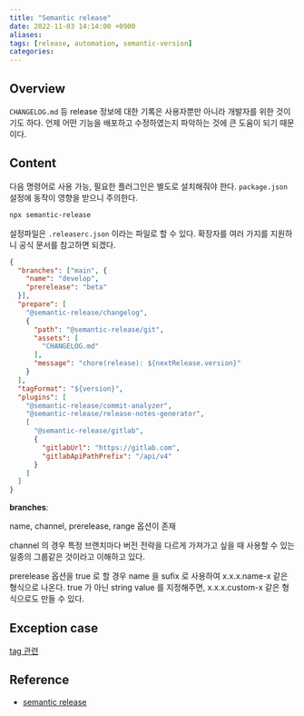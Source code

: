 ```yaml
---
title: "Semantic release"
date: 2022-11-03 14:14:00 +0900
aliases: 
tags: [release, automation, semantic-version]
categories: 
---
```


## Overview

`CHANGELOG.md` 등 release 정보에 대한 기록은 사용자뿐만 아니라 개발자를 위한 것이기도 하다. 언제 어떤 기능을 배포하고 수정하였는지 파악하는 것에 큰 도움이 되기 때문이다.

## Content

다음 명령어로 사용 가능, 필요한 플러그인은 별도로 설치해줘야 한다. `package.json` 설정에 동작이 영향을 받으니 주의한다.

```bash
npx semantic-release
```

설정파일은 `.releaserc.json` 이라는 파일로 할 수 있다. 확장자를 여러 가지를 지원하니 공식 문서를 참고하면 되겠다.

```json
{
  "branches": ["main", {
    "name": "develop",
    "prerelease": "beta"
  }],
  "prepare": [
    "@semantic-release/changelog",
    {
      "path": "@semantic-release/git",
      "assets": [
        "CHANGELOG.md"
      ],
      "message": "chore(release): ${nextRelease.version}"
    }
  ],
  "tagFormat": "${version}",
  "plugins": [
    "@semantic-release/commit-analyzer",
    "@semantic-release/release-notes-generator",
    [
      "@semantic-release/gitlab",
      {
        "gitlabUrl": "https://gitlab.com",
        "gitlabApiPathPrefix": "/api/v4"
      }
    ]
  ]
} 
```

**branches**:

name, channel, prerelease, range 옵션이 존재

channel 의 경우 특정 브랜치마다 버전 전략을 다르게 가져가고 싶을 때 사용할 수 있는 일종의 그룹같은 것이라고 이해하고 있다.

prerelease 옵션을 true 로 할 경우 name 을 sufix 로 사용하여 x.x.x.name-x 같은 형식으로 나온다. true 가 아닌 string value 를 지정해주면, x.x.x.custom-x 같은 형식으로도 만들 수 있다.

## Exception case

[tag 관련](https://stackoverflow.com/questions/58031165/how-to-get-rid-of-would-clobber-existing-tag)

## Reference

- [semantic release](https://github.com/semantic-release/semantic-release/blob/master/docs/usage/configuration.md#branches)
